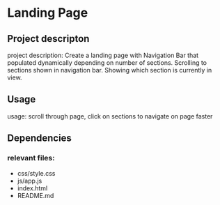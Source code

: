 # Landing Page

## Project descripton
project description: Create a landing page with Navigation Bar that populated dynamically depending on number of sections. Scrolling to sections shown in navigation bar. Showing which section is currently in view. 

## Usage
usage: scroll through page, click on sections to navigate on page faster

## Dependencies
### relevant files:
* css/style.css
* js/app.js
* index.html
* README.md